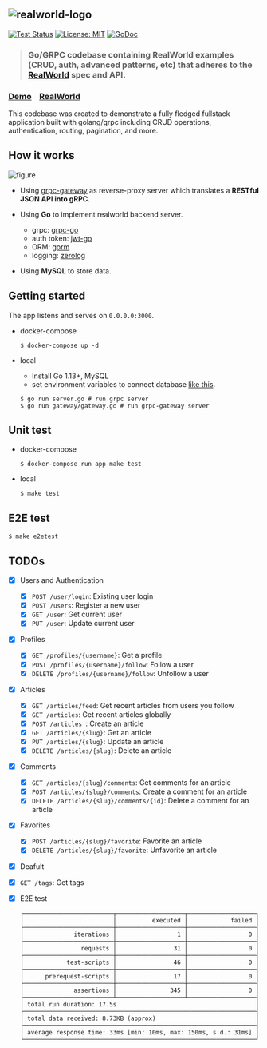 ![realworld-logo](https://user-images.githubusercontent.com/13511520/81056310-4bf24b00-8f05-11ea-91d5-c98e1d6d621e.png)
---

[![Test Status](https://gforum/workflows/test/badge.svg)](https://gforum/actions?query=workflow%3Atest)
[![License: MIT](https://img.shields.io/badge/License-MIT-yellow.svg)](https://gforum/blob/master/LICENSE)
[![GoDoc](https://godoc.org/gforum?status.svg)](https://godoc.org/gforum)


> ### Go/GRPC codebase containing RealWorld examples (CRUD, auth, advanced patterns, etc) that adheres to the [RealWorld](https://github.com/gothinkster/realworld) spec and API.

### [Demo](https://github.com/gothinkster/realworld)&nbsp;&nbsp;&nbsp;&nbsp;[RealWorld](https://github.com/gothinkster/realworld)

This codebase was created to demonstrate a fully fledged fullstack application built with golang/grpc including CRUD operations, authentication, routing, pagination, and more.



## How it works

![figure](https://user-images.githubusercontent.com/13511520/81476790-bd583380-924e-11ea-99ba-63c973f121e5.png)




- Using [grpc-gateway](https://grpc-ecosystem.github.io/grpc-gateway/) as reverse-proxy server which translates a **RESTful JSON API into gRPC**.

- Using **Go** to implement realworld backend server.

  - grpc: [grpc-go](https://github.com/grpc/grpc-go)
  - auth token: [jwt-go](https://github.com/dgrijalva/jwt-go)
  - ORM: [gorm](https://github.com/jinzhu/gorm)
  - logging: [zerolog](https://github.com/rs/zerolog)

- Using **MySQL** to store data.



## Getting started

The app listens and serves on `0.0.0.0:3000`.


- docker-compose

  ```
  $ docker-compose up -d
  ```



- local

  - Install Go 1.13+, MySQL
  - set environment variables to connect database [like this](https://gforum/blob/master/env/local.env).

  ```
  $ go run server.go # run grpc server
  $ go run gateway/gateway.go # run grpc-gateway server
  ```



## Unit test
  - docker-compose

    ```
    $ docker-compose run app make test
    ```

  - local

    ```
    $ make test
    ```



## E2E test

    $ make e2etest



## TODOs

- [x] Users and Authentication
  - [x] `POST /user/login`: Existing user login
  - [x] `POST /users`: Register a new user
  - [x] `GET /user`: Get current user
  - [x] `PUT /user`: Update current user
- [x] Profiles
  - [x] `GET /profiles/{username}`: Get a profile
  - [x] `POST /profiles/{username}/follow`: Follow a user
  - [x] `DELETE /profiles/{username}/follow`: Unfollow a user
- [x] Articles
  - [x] `GET /articles/feed`: Get recent articles from users you follow
  - [x] `GET /articles`: Get recent articles globally
  - [x] `POST /articles `: Create an article
  - [x] `GET /articles/{slug}`: Get an article
  - [x] `PUT /articles/{slug}`: Update an article
  - [x] `DELETE /articles/{slug}`: Delete an article
- [x] Comments
  - [x] `GET /articles/{slug}/comments`: Get comments for an article
  - [x] `POST /articles/{slug}/comments`: Create a comment for an article
  - [x] `DELETE /articles/{slug}/comments/{id}`: Delete a comment for an article
- [x] Favorites
  - [x] `POST /articles/{slug}/favorite`: Favorite an article
  - [x] `DELETE /articles/{slug}/favorite`: Unfavorite an article
- [x] Deafult

- [x] `GET /tags`: Get tags

- [x] E2E test
  ```
  ┌─────────────────────────┬───────────────────┬───────────────────┐
  │                         │          executed │            failed │
  ├─────────────────────────┼───────────────────┼───────────────────┤
  │              iterations │                 1 │                 0 │
  ├─────────────────────────┼───────────────────┼───────────────────┤
  │                requests │                31 │                 0 │
  ├─────────────────────────┼───────────────────┼───────────────────┤
  │            test-scripts │                46 │                 0 │
  ├─────────────────────────┼───────────────────┼───────────────────┤
  │      prerequest-scripts │                17 │                 0 │
  ├─────────────────────────┼───────────────────┼───────────────────┤
  │              assertions │               345 │                 0 │
  ├─────────────────────────┴───────────────────┴───────────────────┤
  │ total run duration: 17.5s                                       │
  ├─────────────────────────────────────────────────────────────────┤
  │ total data received: 8.73KB (approx)                            │
  ├─────────────────────────────────────────────────────────────────┤
  │ average response time: 33ms [min: 10ms, max: 150ms, s.d.: 31ms] │
  └─────────────────────────────────────────────────────────────────┘
  ```
